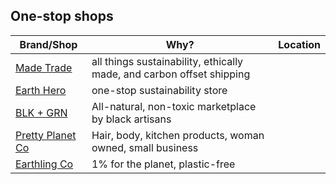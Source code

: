 ## One-stop shops
| Brand/Shop	| Why?	| Location|
| ------ | ------| --------|
| [Made Trade](https://www.madetrade.com/)| all things sustainability, ethically made, and carbon offset shipping | |
| [Earth Hero](https://earthhero.com/) | one-stop sustainability store | |
| [BLK + GRN](https://blkgrn.com/) | All-natural, non-toxic marketplace by black artisans | 
| [Pretty Planet Co](https://www.prettyplanetsupplyco.com/products) | Hair, body, kitchen products, woman owned, small business |
| [Earthling Co](https://theearthlingco.com/) | 1% for the planet, plastic-free |

